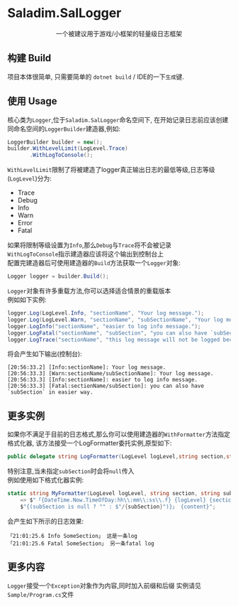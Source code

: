 # Saladim.SalLogger

<div align="middle">
    一个被建议用于游戏/小框架的轻量级日志框架
</div>

## 构建 Build
项目本体很简单, 只需要简单的 `dotnet build` / IDE的一下`生成`键.

## 使用 Usage
核心类为`Logger`,位于`Saladim.SalLogger`命名空间下, 
在开始记录日志前应该创建同命名空间的`LoggerBuilder`建造器,例如:
```C#
LoggerBuilder builder = new();
builder.WithLevelLimit(LogLevel.Trace)
       .WithLogToConsole();
```
`WithLevelLimit`限制了将被建造了logger真正输出日志的最低等级,日志等级(`LogLevel`)分为:
- Trace
- Debug
- Info
- Warn
- Error
- Fatal

如果将限制等级设置为`Info`,那么`Debug`与`Trace`将不会被记录  
`WithLogToConsole`指示建造器应该将这个输出到控制台上  
配置完建造器后可使用建造器的`Build`方法获取一个`Logger`对象:
```C#
Logger logger = builder.Build();
```
`Logger`对象有许多重载方法,你可以选择适合情景的重载版本  
例如如下实例:
```C#
logger.Log(LogLevel.Info, "sectionName", "Your log message.");
logger.Log(LogLevel.Warn, "sectionName", "subSectionName", "Your log message.");
logger.LogInfo("sectionName", "easier to log info message.");
logger.LogFatal("sectionName", "subSection", "you can also have `subSection` in easier way.");
logger.LogTrace("sectionName", "this log message will not be logged because we limit the `LevelLimit` to `Info`");
```
将会产生如下输出(控制台):
```log
[20:56:33.2] [Info:sectionName]: Your log message.
[20:56:33.3] [Warn:sectionName/subSectionName]: Your log message.
[20:56:33.3] [Info:sectionName]: easier to log info message.
[20:56:33.3] [Fatal:sectionName/subSection]: you can also have `subSection` in easier way.
```

## 更多实例
如果你不满足于目前的日志格式,那么你可以使用建造器的`WithFormatter`方法指定格式化器,
该方法接受一个LogFormatter委托实例,原型如下:  
```C#
public delegate string LogFormatter(LogLevel logLevel,string section,string? subSection,string content);
```
特别注意,当未指定`subSection`时会将`null`传入  
例如使用如下格式化器实例:
```C#
static string MyFormatter(LogLevel logLevel, string section, string subSection, string content)
    => $"「{DateTime.Now.TimeOfDay:hh\\:mm\\:ss\\.f} {logLevel} {section}" +
    $"{(subSection is null ? "" : $"/{subSection}")}」 {content}";
```
会产生如下所示的日志效果:  
```log
「21:01:25.6 Info SomeSection」 这是一条log
「21:01:25.6 Fatal SomeSection」 另一条fatal log
```

## 更多内容
`Logger`接受一个`Exception`对象作为内容,同时加入前缀和后缀
实例请见`Sample/Program.cs`文件